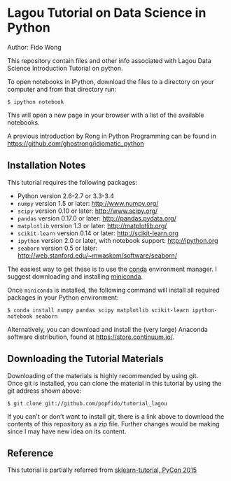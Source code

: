 # Lagou Tutorial on Data Science in Python
Author: Fido Wong

This repository contain files and other info associated with Lagou Data Science Introduction Tutorial on python.

To open notebooks in IPython, download the files to a directory on your computer and from that directory run:

    $ ipython notebook

This will open a new page in your browser with a list of the available notebooks.

A previous introduction by Rong in Python Programming can be found in https://github.com/ghostrong/idiomatic_python

## Installation Notes
This tutorial requires the following packages:

- Python version 2.6-2.7 or 3.3-3.4
- `numpy` version 1.5 or later: http://www.numpy.org/
- `scipy` version 0.10 or later: http://www.scipy.org/
- `pandas` version 0.17.0 or later: http://pandas.pydata.org/
- `matplotlib` version 1.3 or later: http://matplotlib.org/
- `scikit-learn` version 0.14 or later: http://scikit-learn.org
- `ipython` version 2.0 or later, with notebook support: http://ipython.org
- `seaborn` version 0.5 or later: http://web.stanford.edu/~mwaskom/software/seaborn/

The easiest way to get these is to use the [conda](https://store.continuum.io/) environment manager.
I suggest downloading and installing [miniconda](http://conda.pydata.org/miniconda.html).

Once `miniconda` is installed, the following command will install all required packages in your Python environment:

    $ conda install numpy pandas scipy matplotlib scikit-learn ipython-notebook seaborn

Alternatively, you can download and install the (very large) Anaconda software distribution, found at https://store.continuum.io/.

## Downloading the Tutorial Materials
Downloading of the materials is highly recommended by using git.  
Once git is installed, you can clone the material in this tutorial by using the git address shown above:

    $ git clone git://github.com/popfido/tutorial_lagou

If you can't or don't want to install git, there is a link above to download
the contents of this repository as a zip file.  Further changes would be making 
since I may have new idea on its content.

## Reference
This tutorial is partially referred from [sklearn-tutorial, PyCon 2015](https://github.com/jakevdp/sklearn_pycon2015)
